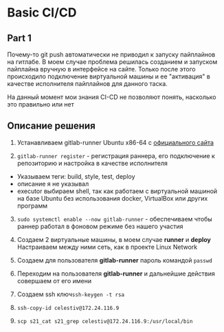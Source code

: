 # Basic CI/CD

## Part 1 

Почему-то git push автоматически не приводил к запуску пайплайнов 
на гитлабе. В моем случае проблема решилась созданием и запуском пайплайна вручную 
в интерфейсе на сайте. Только после этого происходило подключение виртуальной машины 
и ее "активация" в качестве исполнителя пайплайнов для данного таска. 

На данный момент мои знания CI-CD не позволяют понять, насколько это правильно или нет

##  Описание решения

1. Устанавливаем gitlab-runner Ubuntu x86-64 с [официального сайта](https://docs.gitlab.com/runner/install/)

2. ```gitlab-runner register``` - регистрация раннера, его подключение к репозиторию и настройка
  в качестве исполнителя

  * Указываем теги: build, style, test, deploy
  * описание я не указывал
  * executor выбираем shell, так как работаем с виртуальной машиной на базе Ubuntu 
    без использования docker, VirtualBox или других программ

3. ```sudo systemctl enable --now gitlab-runner``` - обеспечиваем чтобы раннер работал в фоновом режиме 
  без нашего участия

4. Создаем 2 виртуальные машины, в моем случае **runner** и **deploy**
    Настраиваем между ними сеть, как в проекте Linux Network

5. Создаем для пользователя **gitlab-runner** пароль командой ```passwd```

6. Переходим на пользователя **gitlab-runner** и дальнейшие действия совершаем от его имени

7. Создаем ssh ключ```ssh-keygen -t rsa```

8. ```ssh-copy-id celestiv@172.24.116.9```

9. ```scp s21_cat s21_grep celestiv@172.24.116.9:/usr/local/bin```